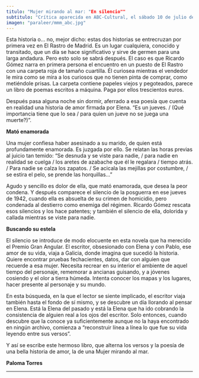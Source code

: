 ```yaml
---
titulo: "Mujer mirando al mar: "En silencio""
subtitulo: "Crítica aparecida en ABC-Cultural, el sábado 10 de julio de 2010. Por *Paloma Torres*"
imagen: "paraleer/mmm_abc.jpg"
---
```

Esta historia o… no, mejor dicho: estas dos historias se entrecruzan por primera vez en El Rastro de Madrid. Es un lugar cualquiera, conocido y transitado, que un día se hace significativo y sirve de germen para una larga andadura. Pero esto solo se sabrá después. El caso es que Ricardo Gómez narra en primera persona el encuentro en un puesto de El Rastro con una carpeta roja de tamaño cuartilla. Él curiosea mientras el vendedor le mira como se mira a los curiosos que no tienen pinta de comprar, como metiéndole prisas. La carpeta contiene papeles viejos y pegoteados, parece un libro de poemas escritos a máquina. Paga por ellos trescientos euros.

Después pasa alguna noche sin dormir, aferrado a esa poesía que cuenta en realidad una historia de amor firmada por Elena. “Es un jueves. / (Qué importancia tiene que lo sea / para quien un jueve no se juega una muerte?)”.

**Mató enamorada**

Una mujer confiesa haber asesinado a su marido, de quien está profundamente enamorada. Es juzgada por ello. Se relatan las horas previas al juicio tan temido: “Se desnuda y se viste para nadie, / para nadie en realidad se cuelga / los aretes de azabache que él le regalara / tiempo atrás. / Para nadie se calza los zapatos. / Se acicala las mejillas por costumbre, / se estira el pelo, se prende las horquillas…”

Agudo y sencillo es dolor de ella, que mató enamorada, que desea la peor condena. Y después comparece el silencio de la posguerra en ese jueves de 1942, cuando ella es absuelta de su crimen de homicidio, pero condenada al destierro como enemiga del régimen. Ricardo Gómez rescata esos silencios y los hace patentes; y también el silencio de ella, dolorida y callada mientras se viste para nadie.

**Buscando su estela**

El silencio se introduce de modo elocuente en esta novela que ha merecido el Premio Gran Angular. El escritor, obsesionado con Elena y con Pablo, ese amor de su vida, viaja a Galicia, donde imagina que sucedió la historia. Quiere encontrar pruebas fechacientes, datos, dar con alguien que recuerde a esa mujer. Necesita recrear en su interior el ambiente de aquel tiempo del personaje, rememorar a ancianas guisando, y a jóvenes cosiendo y el olor a tierra húmeda. Intenta conocer los mapas y los lugares, hacer presente al personaje y su mundo.

En esta búsqueda, en la que el lector se siente implicado, el escritor viaja también hasta el fondo de sí mismo, y se descubre un día llorando al pensar en Elena. Está la Elena del pasado y está la Elena que ha ido cobrando la consistencia de alguien real a los ojos del escritor. Solo entonces, cuando descubre que la conoce ya suficientemente aunque no la haya encontrado en ningún archivo, comienza a “reconstruir línea a línea lo que fue su vida leyendo entre sus versos”.

Y así se escribe este hermoso libro, que alterna los versos y la poesía de una bella historia de amor, la de una Mujer mirando al mar.

**Paloma Torres**

* * *
